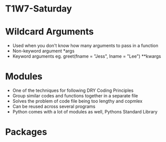 # T1W7-Saturday

# Wildcard Arguments
- Used when you don't know how many arguments to pass in a function
- Non-keyword argument *args
- Keyword arguments eg. greet(fname = "Jess", lname = "Lee") **kwargs

# Modules
- One of the techniques for following DRY Coding Principles
- Group similar codes and functions together in a separate file
- Solves the problem of code file being too lengthy and copmlex
- Can be reused across several programs
- Python comes with a lot of modules as well, Pythons Standard Library

# Packages
